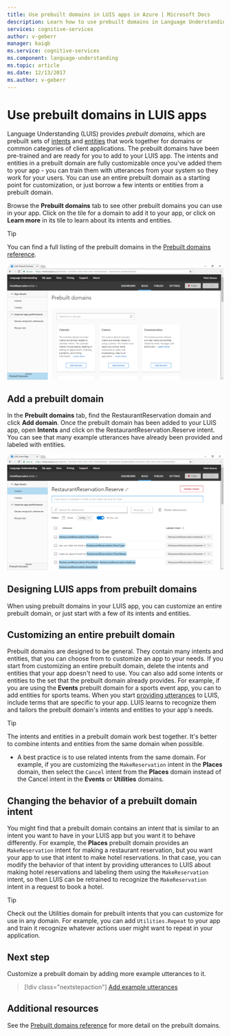 ```yaml
---
title: Use prebuilt domains in LUIS apps in Azure | Microsoft Docs
description: Learn how to use prebuilt domains in Language Understanding Intelligent Service (LUIS) applications.
services: cognitive-services
author: v-geberr
manager: kaiqb
ms.service: cognitive-services
ms.component: language-understanding
ms.topic: article
ms.date: 12/13/2017
ms.author: v-geberr
---
```


# Use prebuilt domains in LUIS apps  

Language Understanding (LUIS) provides *prebuilt domains*, which are prebuilt sets of [intents](luis-how-to-add-intents.md) and [entities](luis-concept-entity-types.md) that work together for domains or common categories of client applications. 
The prebuilt domains have been pre-trained and are ready for you to add to your LUIS app. The intents and entities in a prebuilt domain are fully customizable once you've added them to your app - you can train them with utterances from your system so they work for your users. You can use an entire prebuilt domain as a starting point for customization, or just borrow a few intents or entities from a prebuilt domain. 

Browse the **Prebuilt domains** tab to see other prebuilt domains you can use in your app. Click on the tile for a domain to add it to your app, or click on **Learn more** in its tile to learn about its intents and entities.

> [!TIP]
> You can find a full listing of the prebuilt domains in the [Prebuilt domains reference](./luis-reference-prebuilt-domains.md).

![Add prebuilt domain](./media/luis-how-to-prebuilt-domain-entities/add-prebuilt-domain.png)


## Add a prebuilt domain
In the **Prebuilt domains** tab, find the RestaurantReservation domain and click **Add domain**. Once the prebuilt domain has been added to your LUIS app, open **Intents** and click on the RestaurantReservation.Reserve intent. You can see that many example utterances have already been provided and labeled with entities.

![RestaurantReservation.Reserve intent](./media/luis-how-to-prebuilt-domain-entities/prebuilt-domain-restaurant-reservation.png)


## Designing LUIS apps from prebuilt domains
When using prebuilt domains in your LUIS app, you can customize an entire prebuilt domain, or just start with a few of its intents and entities.

## Customizing an entire prebuilt domain
Prebuilt domains are designed to be general. They contain many intents and entities, that you can choose from to customize an app to your needs. If you start from customizing an entire prebuilt domain, delete the intents and entities that your app doesn't need to use. You can also add some intents or entities to the set that the prebuilt domain already provides. For example, if you are using the **Events** prebuilt domain for a sports event app, you can to add entities for sports teams. When you start [providing utterances](luis-how-to-add-example-utterances.md) to LUIS, include terms that are specific to your app. LUIS learns to recognize them and tailors the prebuilt domain's intents and entities to your app's needs. 

> [!TIP]
> The intents and entities in a prebuilt domain work best together. It's better to combine intents and entities from the same domain when possible.
> * A best practice is to use related intents from the same domain. For example, if you are customizing the `MakeReservation` intent in the **Places** domain, then select the `Cancel` intent from the **Places** domain instead of the Cancel intent in the **Events** or **Utilities** domains.

## Changing the behavior of a prebuilt domain intent
You might find that a prebuilt domain contains an intent that is similar to an intent you want to have in your LUIS app but you want it to behave differently. For example, the **Places** prebuilt domain provides an `MakeReservation` intent for making a restaurant reservation, but you want your app to use that intent to make hotel reservations. In that case, you can modify the behavior of that intent by providing utterances to LUIS about making hotel reservations and labeling them using the `MakeReservation` intent, so then LUIS can be retrained to recognize the `MakeReservation` intent in a request to book a hotel.

> [!TIP]
> Check out the Utilities domain for prebuilt intents that you can customize for use in any domain. 
> For example, you can add `Utilities.Repeat` to your app and train it recognize whatever actions user might want to repeat in your application.


## Next step

Customize a prebuilt domain by adding more example utterances to it.

> [!div class="nextstepaction"]
> [Add example utterances](./luis-how-to-add-example-utterances.md)

## Additional resources

See the [Prebuilt domains reference](./luis-reference-prebuilt-domains.md) for more detail on the prebuilt domains.

